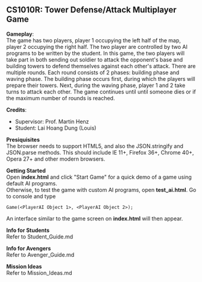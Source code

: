 ## CS1010R: Tower Defense/Attack Multiplayer Game ##

__Gameplay__:    
The game has two players, player 1 occupying the left half of the map, player 2 occupying the right half. The two player are controlled by two AI programs to be written by the student. In this game, the two players will take part in both sending out soldier to attack the opponent's base and building towers to defend themselves against each other's attack. There are multiple rounds. Each round consists of 2 phases: building phase and waving phase. The building phase occurs first, during which the players will prepare their towers. Next, during the waving phase, player 1 and 2 take turns to attack each other. The game continues until until someone dies or if the maximum number of rounds is reached.

__Credits__:  

* Supervisor: Prof. Martin Henz
* Student: Lai Hoang Dung (Louis)

__Presiquisites__  
The browser needs to support HTML5, and also the JSON.stringify and JSON.parse methods. This should include IE 11+, Firefox 36+, Chrome 40+, Opera 27+ and other modern browsers.

__Getting Started__  
Open __index.html__ and click "Start Game" for a quick demo of a game using default AI programs.  
Otherwise, to test the game with custom AI programs, open __test_ai.html__. Go to console and type    

```
Game(<PlayerAI Object 1>, <PlayerAI Object 2>);
```

An interface similar to the game screen on __index.html__ will then appear.

__Info for Students__  
Refer to Student_Guide.md

__Info for Avengers__  
Refer to Avenger_Guide.md

__Mission Ideas__  
Refer to Mission_Ideas.md